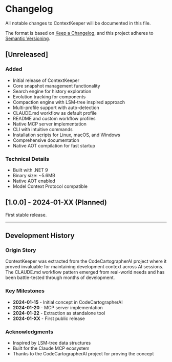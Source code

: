 # Changelog

All notable changes to ContextKeeper will be documented in this file.

The format is based on [Keep a Changelog](https://keepachangelog.com/en/1.0.0/),
and this project adheres to [Semantic Versioning](https://semver.org/spec/v2.0.0.html).

## [Unreleased]

### Added
- Initial release of ContextKeeper
- Core snapshot management functionality
- Search engine for history exploration
- Evolution tracking for components
- Compaction engine with LSM-tree inspired approach
- Multi-profile support with auto-detection
- CLAUDE.md workflow as default profile
- README and custom workflow profiles
- Native MCP server implementation
- CLI with intuitive commands
- Installation scripts for Linux, macOS, and Windows
- Comprehensive documentation
- Native AOT compilation for fast startup

### Technical Details
- Built with .NET 9
- Binary size: ~5.6MB
- Native AOT enabled
- Model Context Protocol compatible

## [1.0.0] - 2024-01-XX (Planned)

First stable release.

---

## Development History

### Origin Story
ContextKeeper was extracted from the CodeCartographerAI project where it proved invaluable for maintaining development context across AI sessions. The CLAUDE.md workflow pattern emerged from real-world needs and has been battle-tested through months of development.

### Key Milestones
- **2024-01-15** - Initial concept in CodeCartographerAI
- **2024-01-20** - MCP server implementation
- **2024-01-22** - Extraction as standalone tool
- **2024-01-XX** - First public release

### Acknowledgments
- Inspired by LSM-tree data structures
- Built for the Claude MCP ecosystem
- Thanks to the CodeCartographerAI project for proving the concept
